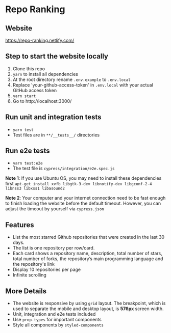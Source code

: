 # Repo Ranking

## Website

https://repo-ranking.netlify.com/

## Step to start the website locally

1. Clone this repo
2. `yarn` to install all dependencies
3. At the root directory rename `.env.example` to `.env.local`
4. Replace 'your-github-access-token' in `.env.local` with your actual GitHub access token
5. `yarn start`
6. Go to http://localhost:3000/

## Run unit and integration tests

- `yarn test`
- Test files are in `**/__tests__/` directories

## Run e2e tests

- `yarn test:e2e`
- The test file is `cypress/integration/e2e.spec.js`

**Note 1**: If you use Ubuntu OS, you may need to install these dependencies first `apt-get install xvfb libgtk-3-dev libnotify-dev libgconf-2-4 libnss3 libxss1 libasound2`

**Note 2**: Your computer and your internet connection need to be fast enough to finish loading the website before the default timeout. However, you can adjust the timeout by yourself via `cypress.json`

## Features

- List the most starred Github repositories that were created in the last 30 days.
- The list is one repository per row/card.
- Each card shows a repository name, description, total number of stars, total number of forks, the repository’s main programming language and the repository's link
- Display 10 repositories per page
- Infinite scrolling

## More Details

- The website is responsive by using `grid` layout. The breakpoint, which is used to separate the mobile and desktop layout, is **576px** screen width.
- Unit, integration and e2e tests included
- Use `prop-types` for important components
- Style all components by `styled-components`
